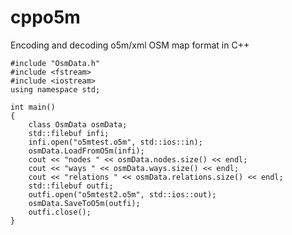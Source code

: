 # cppo5m
Encoding and decoding o5m/xml OSM map format in C++

	#include "OsmData.h"
	#include <fstream>
	#include <iostream>
	using namespace std;

	int main()
	{
		class OsmData osmData;
		std::filebuf infi;
		infi.open("o5mtest.o5m", std::ios::in);
		osmData.LoadFromO5m(infi);
		cout << "nodes " << osmData.nodes.size() << endl;
		cout << "ways " << osmData.ways.size() << endl;
		cout << "relations " << osmData.relations.size() << endl;
		std::filebuf outfi;
		outfi.open("o5mtest2.o5m", std::ios::out);
		osmData.SaveToO5m(outfi);
		outfi.close();
	}

